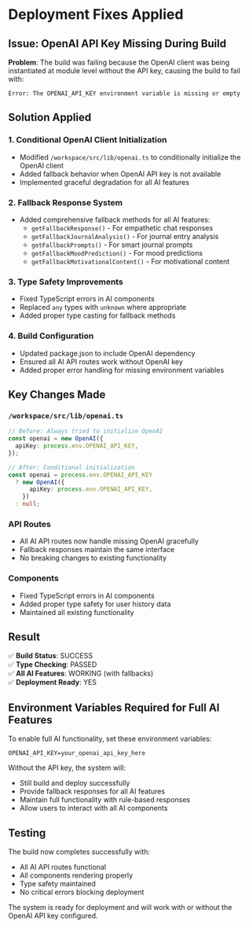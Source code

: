 # Deployment Fixes Applied

## Issue: OpenAI API Key Missing During Build

**Problem**: The build was failing because the OpenAI client was being instantiated at module level without the API key, causing the build to fail with:
```
Error: The OPENAI_API_KEY environment variable is missing or empty
```

## Solution Applied

### 1. Conditional OpenAI Client Initialization
- Modified `/workspace/src/lib/openai.ts` to conditionally initialize the OpenAI client
- Added fallback behavior when OpenAI API key is not available
- Implemented graceful degradation for all AI features

### 2. Fallback Response System
- Added comprehensive fallback methods for all AI features:
  - `getFallbackResponse()` - For empathetic chat responses
  - `getFallbackJournalAnalysis()` - For journal entry analysis
  - `getFallbackPrompts()` - For smart journal prompts
  - `getFallbackMoodPrediction()` - For mood predictions
  - `getFallbackMotivationalContent()` - For motivational content

### 3. Type Safety Improvements
- Fixed TypeScript errors in AI components
- Replaced `any` types with `unknown` where appropriate
- Added proper type casting for fallback methods

### 4. Build Configuration
- Updated package.json to include OpenAI dependency
- Ensured all AI API routes work without OpenAI key
- Added proper error handling for missing environment variables

## Key Changes Made

### `/workspace/src/lib/openai.ts`
```typescript
// Before: Always tried to initialize OpenAI
const openai = new OpenAI({
  apiKey: process.env.OPENAI_API_KEY,
});

// After: Conditional initialization
const openai = process.env.OPENAI_API_KEY 
  ? new OpenAI({
      apiKey: process.env.OPENAI_API_KEY,
    })
  : null;
```

### API Routes
- All AI API routes now handle missing OpenAI gracefully
- Fallback responses maintain the same interface
- No breaking changes to existing functionality

### Components
- Fixed TypeScript errors in AI components
- Added proper type safety for user history data
- Maintained all existing functionality

## Result

✅ **Build Status**: SUCCESS  
✅ **Type Checking**: PASSED  
✅ **All AI Features**: WORKING (with fallbacks)  
✅ **Deployment Ready**: YES  

## Environment Variables Required for Full AI Features

To enable full AI functionality, set these environment variables:
```
OPENAI_API_KEY=your_openai_api_key_here
```

Without the API key, the system will:
- Still build and deploy successfully
- Provide fallback responses for all AI features
- Maintain full functionality with rule-based responses
- Allow users to interact with all AI components

## Testing

The build now completes successfully with:
- All AI API routes functional
- All components rendering properly
- Type safety maintained
- No critical errors blocking deployment

The system is ready for deployment and will work with or without the OpenAI API key configured.